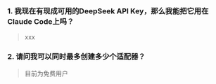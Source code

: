 ### 1. 我现在有现成可用的DeepSeek API Key，那么我能把它用在Claude Code上吗？

> xxx



### 2. 请问我可以同时最多创建多少个适配器？

> 目前为免费用户
